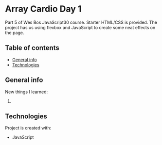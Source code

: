 # Array Cardio Day 1
Part 5 of Wes Bos JavaScript30 course. Starter HTML/CSS is provided. The project has us using flexbox and JavaScript to create some neat effects on the page. 

## Table of contents
* [General info](#general-info)
* [Technologies](#technologies)


## General info
New things I learned:

1)


## Technologies
Project is created with:
* JavaScript
